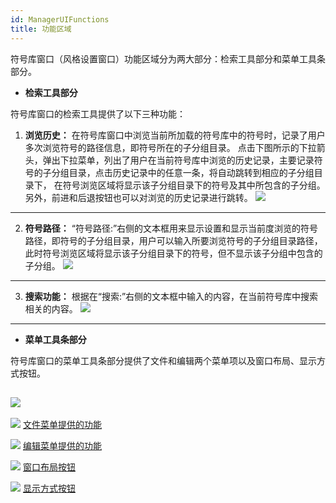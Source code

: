 ```yaml
---
id: ManagerUIFunctions
title: 功能区域
---
```

符号库窗口（风格设置窗口）功能区域分为两大部分：检索工具部分和菜单工具条部分。


* **检索工具部分**

符号库窗口的检索工具提供了以下三种功能：

1. **浏览历史：** 在符号库窗口中浏览当前所加载的符号库中的符号时，记录了用户多次浏览符号的路径信息，即符号所在的子分组目录。 点击下图所示的下拉箭头，弹出下拉菜单，列出了用户在当前符号库中浏览的历史记录，主要记录符号的子分组目录，点击历史记录中的任意一条，将自动跳转到相应的子分组目录下， 在符号浏览区域将显示该子分组目录下的符号及其中所包含的子分组。另外，前进和后退按钮也可以对浏览的历史记录进行跳转。
![](img/HistoryRecords.png)  
---  
2. **符号路径：** “符号路径:”右侧的文本框用来显示设置和显示当前度浏览的符号路径，即符号的子分组目录，用户可以输入所要浏览符号的子分组目录路径，此时符号浏览区域将显示该子分组目录下的符号，但不显示该子分组中包含的子分组。
![](img/SymDirectory.png)  
---  
3. **搜索功能：** 根据在“搜索:”右侧的文本框中输入的内容，在当前符号库中搜索相关的内容。
![](img/searchtool.png)  
---  
* **菜单工具条部分**

符号库窗口的菜单工具条部分提供了文件和编辑两个菜单项以及窗口布局、显示方式按钮。

![](img/MenuandTool.png)  
---  

![](../../img/smalltitle.png)  [文件菜单提供的功能](SymManagerFile.html)

![](../../img/smalltitle.png)  [编辑菜单提供的功能](SymManagerEdit.html)

![](../../img/smalltitle.png)  [窗口布局按钮](SymManagerLayout.html)

![](../../img/smalltitle.png)  [显示方式按钮](SymManagerDisplay.html)




